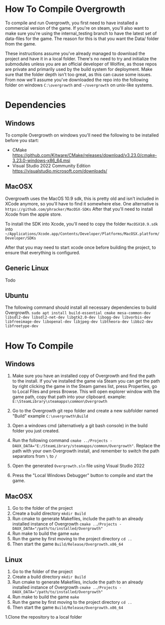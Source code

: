 # How To Compile Overgrowth

To compile and run Overgrowth, you first need to have installed a commercial version of the game. 
If you're on steam, you'll also want to make sure you're using the internal_testing branch to have the latest set of data-files for the game.
The reason for this is that you want the Data/ folder from the game.

These instructions assume you've already managed to download the project and have it in a local folder. There's no need to try and initialize the submodules unless you are an official developer of Wolfire, as those repos are private and primarily used by the build system for deployment. Make sure that the folder depth isn't too great, as this can cause some issues. From now we'll assume you've downloaded the repo into the following folder on windows ```C:\overgrowth``` and ```~/overgrowth``` on unix-like systems.

# Dependencies

## Windows

To compile Overgrowth on windows you'll need the following to be installed before you start:
* CMake https://github.com/Kitware/CMake/releases/download/v3.23.0/cmake-3.23.0-windows-x86_64.msi
* Visual Studio 2022 Community Edition https://visualstudio.microsoft.com/downloads/

## MacOSX

Overgrowth uses the MacOS 10.9 sdk, this is pretty old and isn't included in XCode anymore, so you'll have to find it somewhere else. One alternative is ```https://github.com/phracker/MacOSX-SDKs```
After that you'll need to install Xcode from the apple store.

To install the SDK into Xcode, you'll need to copy the folder ```MacOSX10.9.sdk``` into ```~/Applications/Xcode.app/Contents/Developer/Platforms/MacOSX.platform/Developer/SDKs```

After that you may need to start xcode once before building the project, to ensure that everything is configured.

## Generic Linux

Todo

## Ubuntu

The following command should install all necessary dependencies to build Overgrowth.
```sudo apt install build-essential cmake mesa-common-dev libsdl2-dev libsdl2-net-dev libgtk2.0-dev libogg-dev libvorbis-dev libfreeimage-dev libopenal-dev libjpeg-dev libtheora-dev libbz2-dev libfreetype-dev```

# How To Compile

## Windows

1. Make sure you have an installed copy of Overgrowth and find the path to the install. If you've installed the game via Steam you can get the path by right clicking the game in the Steam games list, press Properties, go to Local Files and press Browse. This will open explorer window with the game path, copy that path into your clipboard. example: ```E:\SteamLibrary\steamapps\common\Overgrowth```

2. Go to the Overgrowth git repo folder and create a new subfolder named "Build" example ```C:\overgrowth\Build```

3. Open a windows cmd (alternatively a git bash console) in the build folder you just created.

4. Run the following command ```cmake ../Projects -DAUX_DATA="E:/SteamLibrary/steamapps/common/Overgrowth"```. Replace the path with your own Overgrowth install, and remember to switch the path separators from ```\``` to ```/```

5. Open the generated ```Overgrowth.sln``` file using Visual Studio 2022

6. Press the "Local Windows Debugger" button to compile and start the game.

## MacOSX

1. Go to the folder of the project
2. Create a build directory ```mkdir Build```
3. Run cmake to generate Makefiles, include the path to an already installed instance of Overgrowth ```cmake ../Projects -DAUX_DATA="/path/to/installed/Overgrowth"```
4. Run make to build the game ```make```
5. Run the game by first moving to the project directory ```cd ..```
6. Then start the game ```Build/Release/Overgrowth.x86_64```

## Linux

1. Go to the folder of the project
2. Create a build directory ```mkdir Build```
3. Run cmake to generate Makefiles, include the path to an already installed instance of Overgrowth ```cmake ../Projects -DAUX_DATA="/path/to/installed/Overgrowth"```
4. Run make to build the game ```make```
5. Run the game by first moving to the project directory ```cd ..```
6. Then start the game ```Build/Release/Overgrowth.x86_64```

1.Clone the repository to a local folder 

